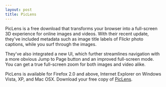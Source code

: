 ```yaml
---
layout: post
title: PicLens
---
```


PicLens is a free download that transforms your browser into a full-screen 3D experience for online images and videos. With their recent update, they've included metadata such as image title labels of Flickr photo captions, while you surf through the images.

They've also integrated a new UI, which further streamlines navigation with a more obvious Jump to Page button and an improved full-screen mode. You can get a true full-screen zoom for both images and video alike.

PicLens is available for Firefox 2.0 and above, Internet Explorer on Windows Vista, XP, and Mac OSX. Download your free copy of <a href="http://www.piclens.com/">PicLens</a>.
